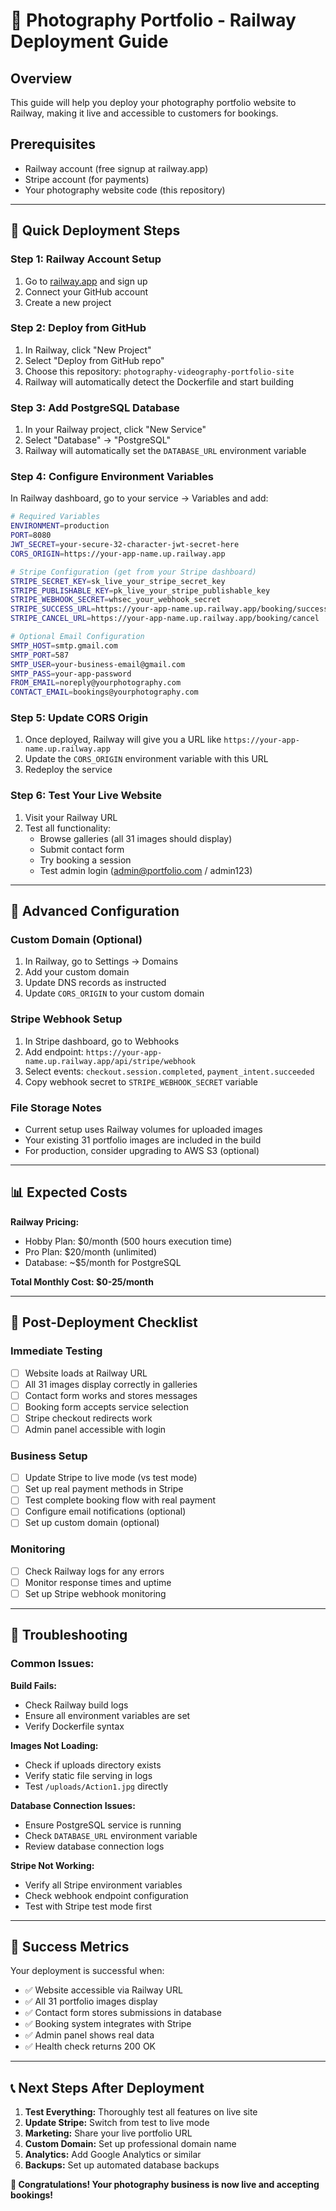# 🚀 Photography Portfolio - Railway Deployment Guide

## Overview

This guide will help you deploy your photography portfolio website to Railway, making it live and accessible to customers for bookings.

## Prerequisites

- Railway account (free signup at railway.app)
- Stripe account (for payments)
- Your photography website code (this repository)

---

## 🎯 Quick Deployment Steps

### Step 1: Railway Account Setup

1. Go to [railway.app](https://railway.app) and sign up
2. Connect your GitHub account
3. Create a new project

### Step 2: Deploy from GitHub

1. In Railway, click "New Project"
2. Select "Deploy from GitHub repo"
3. Choose this repository: `photography-videography-portfolio-site`
4. Railway will automatically detect the Dockerfile and start building

### Step 3: Add PostgreSQL Database

1. In your Railway project, click "New Service"
2. Select "Database" → "PostgreSQL"
3. Railway will automatically set the `DATABASE_URL` environment variable

### Step 4: Configure Environment Variables

In Railway dashboard, go to your service → Variables and add:

```bash
# Required Variables
ENVIRONMENT=production
PORT=8080
JWT_SECRET=your-secure-32-character-jwt-secret-here
CORS_ORIGIN=https://your-app-name.up.railway.app

# Stripe Configuration (get from your Stripe dashboard)
STRIPE_SECRET_KEY=sk_live_your_stripe_secret_key
STRIPE_PUBLISHABLE_KEY=pk_live_your_stripe_publishable_key
STRIPE_WEBHOOK_SECRET=whsec_your_webhook_secret
STRIPE_SUCCESS_URL=https://your-app-name.up.railway.app/booking/success
STRIPE_CANCEL_URL=https://your-app-name.up.railway.app/booking/cancel

# Optional Email Configuration
SMTP_HOST=smtp.gmail.com
SMTP_PORT=587
SMTP_USER=your-business-email@gmail.com
SMTP_PASS=your-app-password
FROM_EMAIL=noreply@yourphotography.com
CONTACT_EMAIL=bookings@yourphotography.com
```

### Step 5: Update CORS Origin

1. Once deployed, Railway will give you a URL like `https://your-app-name.up.railway.app`
2. Update the `CORS_ORIGIN` environment variable with this URL
3. Redeploy the service

### Step 6: Test Your Live Website

1. Visit your Railway URL
2. Test all functionality:
   - Browse galleries (all 31 images should display)
   - Submit contact form
   - Try booking a session
   - Test admin login (admin@portfolio.com / admin123)

---

## 🔧 Advanced Configuration

### Custom Domain (Optional)

1. In Railway, go to Settings → Domains
2. Add your custom domain
3. Update DNS records as instructed
4. Update `CORS_ORIGIN` to your custom domain

### Stripe Webhook Setup

1. In Stripe dashboard, go to Webhooks
2. Add endpoint: `https://your-app-name.up.railway.app/api/stripe/webhook`
3. Select events: `checkout.session.completed`, `payment_intent.succeeded`
4. Copy webhook secret to `STRIPE_WEBHOOK_SECRET` variable

### File Storage Notes

- Current setup uses Railway volumes for uploaded images
- Your existing 31 portfolio images are included in the build
- For production, consider upgrading to AWS S3 (optional)

---

## 📊 Expected Costs

**Railway Pricing:**

- Hobby Plan: $0/month (500 hours execution time)
- Pro Plan: $20/month (unlimited)
- Database: ~$5/month for PostgreSQL

**Total Monthly Cost: $0-25/month**

---

## 🎯 Post-Deployment Checklist

### Immediate Testing

- [ ] Website loads at Railway URL
- [ ] All 31 images display correctly in galleries
- [ ] Contact form works and stores messages
- [ ] Booking form accepts service selection
- [ ] Stripe checkout redirects work
- [ ] Admin panel accessible with login

### Business Setup

- [ ] Update Stripe to live mode (vs test mode)
- [ ] Set up real payment methods in Stripe
- [ ] Test complete booking flow with real payment
- [ ] Configure email notifications (optional)
- [ ] Set up custom domain (optional)

### Monitoring

- [ ] Check Railway logs for any errors
- [ ] Monitor response times and uptime
- [ ] Set up Stripe webhook monitoring

---

## 🚨 Troubleshooting

### Common Issues:

**Build Fails:**

- Check Railway build logs
- Ensure all environment variables are set
- Verify Dockerfile syntax

**Images Not Loading:**

- Check if uploads directory exists
- Verify static file serving in logs
- Test `/uploads/Action1.jpg` directly

**Database Connection Issues:**

- Ensure PostgreSQL service is running
- Check `DATABASE_URL` environment variable
- Review database connection logs

**Stripe Not Working:**

- Verify all Stripe environment variables
- Check webhook endpoint configuration
- Test with Stripe test mode first

---

## 🎉 Success Metrics

Your deployment is successful when:

- ✅ Website accessible via Railway URL
- ✅ All 31 portfolio images display
- ✅ Contact form stores submissions in database
- ✅ Booking system integrates with Stripe
- ✅ Admin panel shows real data
- ✅ Health check returns 200 OK

---

## 📞 Next Steps After Deployment

1. **Test Everything:** Thoroughly test all features on live site
2. **Update Stripe:** Switch from test to live mode
3. **Marketing:** Share your live portfolio URL
4. **Custom Domain:** Set up professional domain name
5. **Analytics:** Add Google Analytics or similar
6. **Backups:** Set up automated database backups

**🚀 Congratulations! Your photography business is now live and accepting bookings!**
